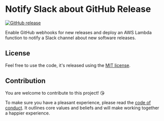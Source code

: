 # Notify Slack about GitHub Release

[![GitHub release](https://img.shields.io/github/release/sbstjn/github-releases-slack.svg)]()

Enable GitHub webhooks for new releases and deploy an AWS Lambda function to notify a Slack channel about new software releases.

## License

Feel free to use the code, it's released using the [MIT license](LICENSE.md).

## Contribution

You are welcome to contribute to this project! 😘 

To make sure you have a pleasant experience, please read the [code of conduct](CODE_OF_CONDUCT.md). It outlines core values and beliefs and will make working together a happier experience.